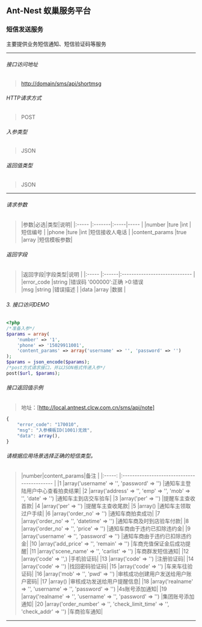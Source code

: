 ## Ant-Nest 蚁巢服务平台
### 短信发送服务
主要提供业务短信通知、短信验证码等服务

------

###### 接口访问地址
> [http://domain/sms/api/shortmsg](/sms/api/shortmsg)

###### HTTP请求方式
> POST

###### 入参类型
> JSON

###### 返回值类型
> JSON

------

###### 请求参数
> |参数|必选|类型|说明|
|:-----  |:-------|:-----|-----                               |
|number   |ture    |int    |短信编号                          |
|phone    |ture    |int    |短信接收人电话                          |
|content_params    |true    |array   |短信模板参数|


###### 返回字段
> |返回字段|字段类型|说明                              |
|:-----   |:------|:-----------------------------   |
|error_code  |string |错误码   '000000':正确 >0:错误        
|msg |string |错误描述                         |
|data |array |数据                         |

###### 3. 接口访问DEMO
```php
<?php
/*准备入参*/
$params = array(
    'number' => '1',
    'phone' => '15029911001',
    'content_params' => array('username' => '', 'password' => '')
);
$params = json_encode($params);
/*post方式请求接口，并以JSON格式传递入参*/
post($url, $params);
```

###### 接口返回值示例
> 地址：[http://local.antnest.clcw.com.cn/sms/api/note]
``` javascript
{
    "error_code": "170010",
    "msg": "入参模板ID(1001)无效",
    "data": array(),
}
```

###### 请根据应用场景选择正确的短信类型。
> |number|content_params|备注                              |
|:-----:  |:-------------------------------------------   |
|1   |array('username' => '', 'password' => '')   |通知车主登陆用户中心查看拍卖结果|
|2   |array('address' => '', 'emp' => '', 'mob' => '', 'date' => '')   |通知车主到店交车验车|
|3   |array('per' => '')   |提醒车主查收首款|
|4   |array('per' => '')   |提醒车主查收尾款|
|5   |array()   |通知车主领取过户手续|
|6   |array('order_no' => '')   |通知车商拍卖成功|
|7   |array('order_no' => '', 'datetime' => '')   |通知车商及时到店验车付款|
|8   |array('order_no' => '', 'price' => '')   |通知车商由于违约已扣除违约金|
|9   |array('username' => '', 'password' => '')   |通知车商由于违约已扣除违约金|
|10    |array('add_price' => '', 'remain' => '')   |车商充值保证金后成功提醒|
|11    |array('scene_name' => '', 'carlist' => '')   |车商群发短信通知|
|12    |array('code' => '',)   |手机验证码|
|13    |array('code' => '')   |注册验证码|
|14    |array('code' => '')   |找回密码验证码|
|15    |array('code' => '')   |车来车往验证码|
|16    |array('mob' => '', 'pwd' => '')   |审核成功创建用户发送给用户账户密码|
|17    |array()   |审核成功发送给用户提醒信息|
|18    |array('realname' => '', 'username' => '', 'password' => '')   |4s账号添加通知|
|19    |array('realname' => '', 'username' => '', 'password' => '')   |集团账号添加通知|
|20    |array('order_number' => '', 'check_limit_time' => '', 'check_addr' => '')   |车商验车通知|

----------

